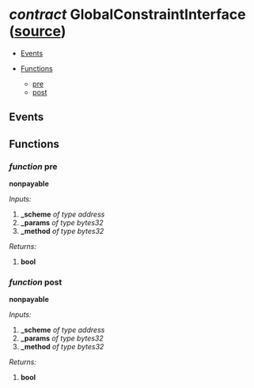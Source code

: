 # *contract* GlobalConstraintInterface ([source](https://github.com/daostack/daostack/tree/master/./contracts/globalConstraints/GlobalConstraintInterface.sol))


- [Events](#events)

- [Functions](#functions)
    - [pre](#function-pre)
    - [post](#function-post)

## Events

## Functions
### *function* pre
**nonpayable**

*Inputs:*
1. **_scheme** *of type address*
2. **_params** *of type bytes32*
3. **_method** *of type bytes32*

*Returns:*
1. **bool**

### *function* post
**nonpayable**

*Inputs:*
1. **_scheme** *of type address*
2. **_params** *of type bytes32*
3. **_method** *of type bytes32*

*Returns:*
1. **bool**

